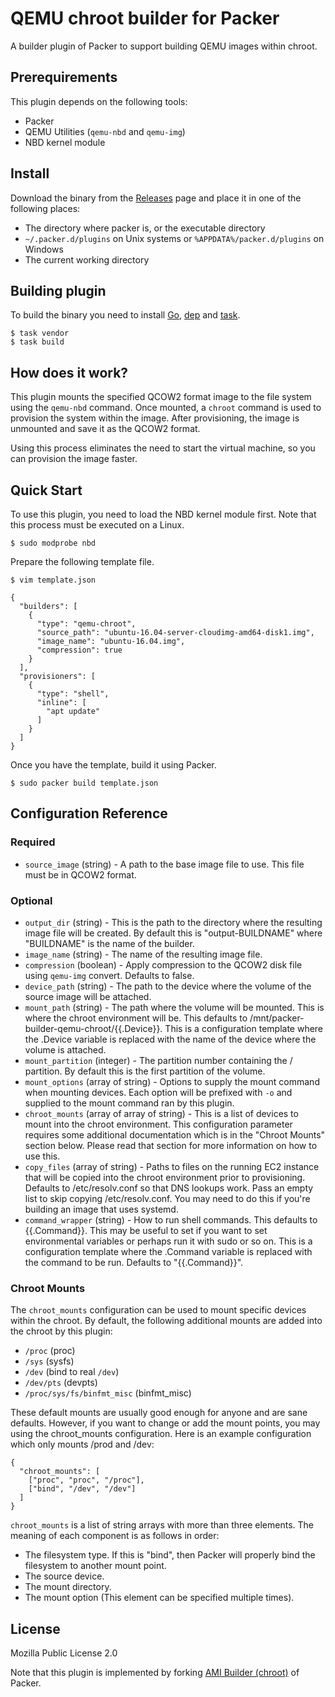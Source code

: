 # QEMU chroot builder for Packer

A builder plugin of Packer to support building QEMU images within chroot.

## Prerequirements

This plugin depends on the following tools:

- Packer
- QEMU Utilities (`qemu-nbd` and `qemu-img`)
- NBD kernel module

## Install

Download the binary from the [Releases](https://github.com/summerwind/packer-builder-qemu-chroot/releases) page and place it in one of the following places:

- The directory where packer is, or the executable directory
- `~/.packer.d/plugins` on Unix systems or `%APPDATA%/packer.d/plugins` on Windows
- The current working directory

## Building plugin

To build the binary you need to install [Go](https://golang.org/), [dep](https://github.com/golang/dep) and [task](https://github.com/go-task/task).

```
$ task vendor
$ task build
```

## How does it work?

This plugin mounts the specified QCOW2 format image to the file system using the `qemu-nbd` command. Once mounted, a `chroot` command is used to provision the system within the image. After provisioning, the image is unmounted and save it as the QCOW2 format.

Using this process eliminates the need to start the virtual machine, so you can provision the image faster.

## Quick Start

To use this plugin, you need to load the NBD kernel module first. Note that this process must be executed on a Linux.

```
$ sudo modprobe nbd
```

Prepare the following template file.

```
$ vim template.json
```

```
{
  "builders": [
    {
      "type": "qemu-chroot",
      "source_path": "ubuntu-16.04-server-cloudimg-amd64-disk1.img",
      "image_name": "ubuntu-16.04.img",
      "compression": true
    }
  ],
  "provisioners": [
    {
      "type": "shell",
      "inline": [
        "apt update"
      ]
    }
  ] 
}
```

Once you have the template, build it using Packer.

```
$ sudo packer build template.json
```

## Configuration Reference

### Required

- `source_image` (string) - A path to the base image file to use. This file must be in QCOW2 format.

### Optional

- `output_dir` (string) - This is the path to the directory where the resulting image file will be created. By default this is "output-BUILDNAME" where "BUILDNAME" is the name of the builder.
- `image_name` (string) - The name of the resulting image file.
- `compression` (boolean) - Apply compression to the QCOW2 disk file using `qemu-img` convert. Defaults to false.
- `device_path` (string) - The path to the device where the volume of the source image will be attached.
- `mount_path` (string) - The path where the volume will be mounted. This is where the chroot environment will be. This defaults to /mnt/packer-builder-qemu-chroot/{{.Device}}. This is a configuration template where the .Device variable is replaced with the name of the device where the volume is attached.
- `mount_partition` (integer) - The partition number containing the / partition. By default this is the first partition of the volume.
- `mount_options` (array of string) - Options to supply the mount command when mounting devices. Each option will be prefixed with `-o` and supplied to the mount command ran by this plugin.
- `chroot_mounts` (array of array of string) - This is a list of devices to mount into the chroot environment. This configuration parameter requires some additional documentation which is in the "Chroot Mounts" section below. Please read that section for more information on how to use this.
- `copy_files` (array of string) - Paths to files on the running EC2 instance that will be copied into the chroot environment prior to provisioning. Defaults to /etc/resolv.conf so that DNS lookups work. Pass an empty list to skip copying /etc/resolv.conf. You may need to do this if you're building an image that uses systemd.
- `command_wrapper` (string) - How to run shell commands. This defaults to {{.Command}}. This may be useful to set if you want to set environmental variables or perhaps run it with sudo or so on. This is a configuration template where the .Command variable is replaced with the command to be run. Defaults to "{{.Command}}".

### Chroot Mounts

The `chroot_mounts` configuration can be used to mount specific devices within the chroot. By default, the following additional mounts are added into the chroot by this plugin:

- `/proc` (proc)
- `/sys` (sysfs)
- `/dev` (bind to real `/dev`)
- `/dev/pts` (devpts)
- `/proc/sys/fs/binfmt_misc` (binfmt_misc)

These default mounts are usually good enough for anyone and are sane defaults. However, if you want to change or add the mount points, you may using the chroot_mounts configuration. Here is an example configuration which only mounts /prod and /dev:

```
{
  "chroot_mounts": [
    ["proc", "proc", "/proc"],
    ["bind", "/dev", "/dev"]
  ]
}
```

`chroot_mounts` is a list of string arrays with more than three elements. The meaning of each component is as follows in order:

- The filesystem type. If this is "bind", then Packer will properly bind the filesystem to another mount point.
- The source device.
- The mount directory.
- The mount option (This element can be specified multiple times).

## License

Mozilla Public License 2.0

Note that this plugin is implemented by forking [AMI Builder (chroot)](https://www.packer.io/docs/builders/amazon-chroot.html) of Packer.

